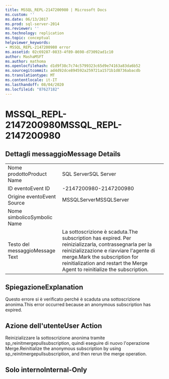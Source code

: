 ```yaml
---
title: MSSQL_REPL-2147200980 | Microsoft Docs
ms.custom: ''
ms.date: 06/13/2017
ms.prod: sql-server-2014
ms.reviewer: ''
ms.technology: replication
ms.topic: conceptual
helpviewer_keywords:
- MSSQL_REPL-2147200980 error
ms.assetid: 02c69287-0833-4f89-8698-d73092ad1c10
author: MashaMSFT
ms.author: mathoma
ms.openlocfilehash: d1d9f38c7c74c5799323c65d9e74163a83da6b52
ms.sourcegitcommit: ad4d92dce894592a259721a1571b1d8736abacdb
ms.translationtype: MT
ms.contentlocale: it-IT
ms.lasthandoff: 08/04/2020
ms.locfileid: "87627182"
---
```

# <a name="mssql_repl-2147200980"></a><span data-ttu-id="7c3e7-102">MSSQL_REPL-2147200980</span><span class="sxs-lookup"><span data-stu-id="7c3e7-102">MSSQL_REPL-2147200980</span></span>
    
## <a name="message-details"></a><span data-ttu-id="7c3e7-103">Dettagli messaggio</span><span class="sxs-lookup"><span data-stu-id="7c3e7-103">Message Details</span></span>  
  
|||  
|-|-|  
|<span data-ttu-id="7c3e7-104">Nome prodotto</span><span class="sxs-lookup"><span data-stu-id="7c3e7-104">Product Name</span></span>|<span data-ttu-id="7c3e7-105">SQL Server</span><span class="sxs-lookup"><span data-stu-id="7c3e7-105">SQL Server</span></span>|  
|<span data-ttu-id="7c3e7-106">ID evento</span><span class="sxs-lookup"><span data-stu-id="7c3e7-106">Event ID</span></span>|<span data-ttu-id="7c3e7-107">-2147200980</span><span class="sxs-lookup"><span data-stu-id="7c3e7-107">-2147200980</span></span>|  
|<span data-ttu-id="7c3e7-108">Origine evento</span><span class="sxs-lookup"><span data-stu-id="7c3e7-108">Event Source</span></span>|<span data-ttu-id="7c3e7-109">MSSQLServer</span><span class="sxs-lookup"><span data-stu-id="7c3e7-109">MSSQLServer</span></span>|  
|<span data-ttu-id="7c3e7-110">Nome simbolico</span><span class="sxs-lookup"><span data-stu-id="7c3e7-110">Symbolic Name</span></span>||  
|<span data-ttu-id="7c3e7-111">Testo del messaggio</span><span class="sxs-lookup"><span data-stu-id="7c3e7-111">Message Text</span></span>|<span data-ttu-id="7c3e7-112">La sottoscrizione è scaduta.</span><span class="sxs-lookup"><span data-stu-id="7c3e7-112">The subscription has expired.</span></span> <span data-ttu-id="7c3e7-113">Per reinizializzarla, contrassegnarla per la reinizializzazione e riavviare l'agente di merge.</span><span class="sxs-lookup"><span data-stu-id="7c3e7-113">Mark the subscription for reinitialization and restart the Merge Agent to reinitialize the subscription.</span></span>|  
  
## <a name="explanation"></a><span data-ttu-id="7c3e7-114">Spiegazione</span><span class="sxs-lookup"><span data-stu-id="7c3e7-114">Explanation</span></span>  
 <span data-ttu-id="7c3e7-115">Questo errore si è verificato perché è scaduta una sottoscrizione anonima.</span><span class="sxs-lookup"><span data-stu-id="7c3e7-115">This error occurred because an anonymous subscription has expired.</span></span>  
  
## <a name="user-action"></a><span data-ttu-id="7c3e7-116">Azione dell'utente</span><span class="sxs-lookup"><span data-stu-id="7c3e7-116">User Action</span></span>  
 <span data-ttu-id="7c3e7-117">Reinizializzare la sottoscrizione anonima tramite sp_reinitmergepullsubscription, quindi eseguire di nuovo l'operazione Merge.</span><span class="sxs-lookup"><span data-stu-id="7c3e7-117">Reinitialize the anonymous subscription by using sp_reinitmergepullsubscription, and then rerun the merge operation.</span></span>  
  
## <a name="internal-only"></a><span data-ttu-id="7c3e7-118">Solo interno</span><span class="sxs-lookup"><span data-stu-id="7c3e7-118">Internal-Only</span></span>  
  

